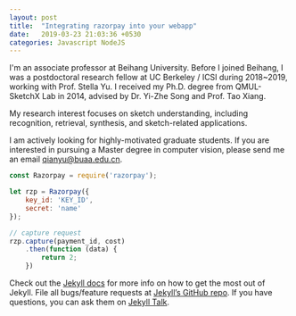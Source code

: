 ```yaml
---
layout: post
title:  "Integrating razorpay into your webapp"
date:   2019-03-23 21:03:36 +0530
categories: Javascript NodeJS
---
```

I'm an associate professor at Beihang University. Before I joined Beihang, I was a postdoctoral research fellow at UC Berkeley / ICSI during 2018~2019, working with Prof. Stella Yu. I received my Ph.D. degree from QMUL-SketchX Lab in 2014, advised by Dr. Yi-Zhe Song and Prof. Tao Xiang.

My research interest focuses on sketch understanding, including recognition, retrieval, synthesis, and sketch-related applications.

I am actively looking for highly-motivated graduate students. If you are interested in pursuing a Master degree in computer vision, please send me an email qianyu@buaa.edu.cn.

```javascript
const Razorpay = require('razorpay');

let rzp = Razorpay({
	key_id: 'KEY_ID',
	secret: 'name'
});

// capture request
rzp.capture(payment_id, cost)
	.then(function (data) {
		return 2;
	})
```

Check out the [Jekyll docs][jekyll-docs] for more info on how to get the most out of Jekyll. File all bugs/feature requests at [Jekyll’s GitHub repo][jekyll-gh]. If you have questions, you can ask them on [Jekyll Talk][jekyll-talk].

[jekyll-docs]: https://jekyllrb.com/docs/home
[jekyll-gh]:   https://github.com/jekyll/jekyll
[jekyll-talk]: https://talk.jekyllrb.com/
